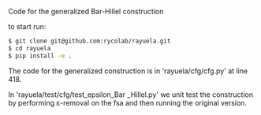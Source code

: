 Code for the generalized Bar-Hillel construction 

to start run:
```bash
$ git clone git@github.com:rycolab/rayuela.git
$ cd rayuela
$ pip install -e .
```

The code for the generalized construction is
in 'rayuela/cfg/cfg.py' at line 418.

In 'rayuela/test/cfg/test_epsilon_Bar
_Hillel.py' we unit test the construction by
performing ε-removal on the fsa and then 
running the original version.